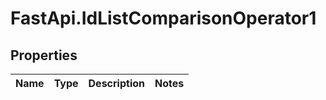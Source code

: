 # FastApi.IdListComparisonOperator1

## Properties
Name | Type | Description | Notes
------------ | ------------- | ------------- | -------------
